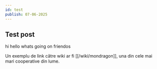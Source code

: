 ```yaml
---
id: test
publish: 07-06-2025
---
```


## Test post
hi hello whats going on friendos

Un exemplu de link către wiki ar fi [[/wiki/mondragon]], una din cele mai mari cooperative din lume.
